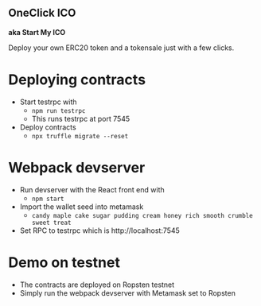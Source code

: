 OneClick ICO
---
**aka Start My ICO**

Deploy your own ERC20 token and a tokensale just with a few clicks.

# Deploying contracts
- Start testrpc with
  - `npm run testrpc`
  - This runs testrpc at port 7545
- Deploy contracts
  - `npx truffle migrate --reset`

# Webpack devserver
- Run devserver with the React front end with
  - `npm start`
- Import the wallet seed into metamask
  - `candy maple cake sugar pudding cream honey rich smooth crumble sweet treat`
- Set RPC to testrpc which is http://localhost:7545

# Demo on testnet
- The contracts are deployed on Ropsten testnet
- Simply run the webpack devserver with Metamask set to Ropsten
